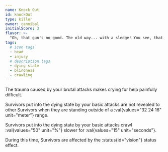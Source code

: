 ```yaml
---
name: Knock Out
id: knockOut
type: killer
owner: cannibal
initialScore: 3
flavor: >-
  "Oh, that gun's no good. The old way... with a sledge! You see, that way's better. They die better that way." -Nubbins Sawyer
tags:
  # icon tags
  - head
  - injury
  # description tags
  - dying state
  - blindness
  - crawling
---
```


The trauma caused by your brutal attacks makes crying for help painfully difficult.

Survivors put into the dying state by your basic attacks are not revealed to other Survivors when they are standing outside of a :val{values="32 24 16" unit="meter"} range.

Survivors put into the dying state by your basic attacks crawl :val{values="50" unit="%"} slower for :val{values="15" unit="seconds"}.

During this time, Survivors are affected by the :status{id="vision"} status effect.
